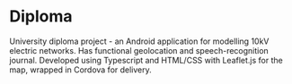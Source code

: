 # Diploma
University diploma project - an Android application for modelling 10kV electric networks. Has functional geolocation and speech-recognition journal.
Developed using Typescript and HTML/CSS with Leaflet.js for the map, wrapped in Cordova for delivery.

